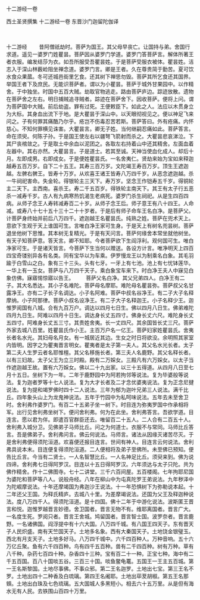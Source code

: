 十二游经一卷


西土圣贤撰集
十二游经一卷
东晋沙门迦留陀伽译


　　

十二游经
　　昔阿僧祇劫时。菩萨为国王。其父母早丧亡。让国持与弟。舍国行求道。遥见一婆罗门姓瞿昙。菩萨因从婆罗门学道。婆罗门答菩萨言。解体所著王者衣服。编发结莎为衣。如吾所服受吾瞿昙姓。于是菩萨受服衣被体。瞿昙姓。洁志入于深山林薮崄阻坐禅念道。婆罗门言。卿是王者。久在尊贵简于勤苦。夏可饮水食众果蓏。冬可还城邑街里乞食。还其树下禅思勿毁。菩萨其所乞食还其国界。举国王者下及庶民。无能识菩萨者。谓以为小瞿昙。菩萨于城外甘果园中。以作精舍。于中独坐。时国中五百大贼。劫取官物逃走。路由菩萨庐边。踪迹放散。遗物在菩萨舍之左右。明日捕贼追寻贼者。踪迹在菩萨舍下。因收菩萨。便将上问。谓为菩萨国中大贼。前后劫盗。罪有过死。王便敕臣下。如此之人。法应以木贯身立为大标。其身血出流下于地。是大瞿昙于深山中。以天眼彻视见之。便以神足飞来问之。子有何罪其痛酷乃尔乎。疮岂不伤毒忍苦若斯。菩萨答曰。外有疮痛。内怀慈心。不知何罪横见诛害。大瞿昙言。卿无子姓。当何继嗣忍痛如此。菩萨答言。命在须臾。何陈子孙。于是国王使左右以疆弩飞箭射而杀之。大瞿昙悲哀涕泣。下其尸丧棺敛之。于是取土中余血以泥团之。各取左右持着山中还其精舍。左面血着左器中。其右亦然。大瞿昙言。子是道士。若其至诚。天神当使血化成人。却后十月。左即成男。右即成女。于是便姓瞿昙氏。一名舍夷仁。贤劫来始为宝如来释迦越寿五百万岁。自下二十五王。其寿三百万岁。文陀竭王寿百万岁。顶生王遮迦越。左髀右髀王。皆寿十万岁。从欢喜王诸王皆寿八万四千岁。从恶念遮迦越。杀一牛祠祀害命。失金轮。得银轮主三天下。寿万岁。坚念王作铠寿五千岁。得铜轮主二天下。主西南。喜杀王。寿二千五百岁。得铁轮主南天下。其王有太子行五恶杀一减寿千岁。古人有九病寒热饥渴生老病死。婆罗门杀生祠祀。从是生四百四病。从师子念王人寿转减寿百二十岁。从师子念王后。师子意王有八十四王。人命减。或寿八十七十五十三十二十十岁者。于是后有师子命车王名白净。是菩萨父。计菩萨身终始并前后八万四千。遮迦越王名瞿昙氏。纯熟之姓。菩萨在兜术天上。意欲下生观于天上谁国可生。言唯白净王家可生身。于是天上有树名兜昙树。菩萨退坐他树下思惟。其本树无复精光。于是有天问言。菩萨何缘舍本常坐就他树坐。有天子知菩萨意。答天言。卿不知耶。今者菩萨欲下生阎浮利。观何国可生。唯白净家可生。于是诸天皆言。今菩萨下生当何以赠送。各设方计言。唯净明天上四百四宝奇镂别异各有名类。同有宝华以为车乘。伊罗慢龙王以为制乘名白象。其毛羽踰于白雪山之白。象有三十三头。头有七牙。一牙上有七池。池上有七忧钵莲华。一华上有一玉女。菩萨与八万四千天子。乘白象宝车来下。时白净王夫人中寐见白象仿佛。寐寤惕惊寤以告王。
　　菩萨父名白净。其父兄弟四人。白净王有二子。其大名悉达。其小子名难陀。菩萨母名摩耶。难陀母名瞿昙弥。菩萨叔父名甘露净王。亦有二子长子名调达。小子名阿难。菩萨中叔名谷净王。有二子大子名释摩纳。小子阿那律。菩萨小叔名设净王。有二子大子名释迦王。小子名释少王。迦惟罗阅国有八城。合有九百万户。调达以四月七日生。佛以四月八日生。佛弟难陀四月九日生。阿难以四月十日生。调达身长丈五四寸。佛身长丈六尺。难陀身长丈五四寸。阿难身长丈五三寸。其贵姓舍夷。长一丈四尺。其余国皆长丈三尺。菩萨外家去城八百里。姓瞿昙氏作小王。主百万户名一亿王。菩萨妇家姓瞿昙氏。舍夷长者名水光。其妇母名月女。有一城居近其边。生女之时日将欲没。余明照其家室内皆明。因字之为瞿夷晋言明女。瞿夷者是太子第一夫人。其父名水光长者。太子第二夫人生罗云者名耶惟檀。其父名移施长者。第三夫人名鹿野。其父名释长者。以有三妇故。太子父王为立三时殿。殿有二万婇女。三殿凡有六万婇女。以太子当作遮迦越王故。置有六万婇女。佛以二十九出家。以三十五得道。从四月八日至七月十五日。坐树下为一年。二年于鹿野园中为阿若拘邻等说法。复为毕婆般等说法。复为迦者罗等十七人说法。复为大才长者及二才念优婆夷说法。复为正念尼揵说法。复为提和竭罗佛时四十二人说法。三年为郁为迦叶兄弟三人说法。满千比丘。四年象头山上为龙鬼神说法。五年于竹园中为私呵味说法。五年去未至舍卫时。舍利弗作婆罗门。有百二十五弟子坐一树下。时目连为弥夷罗国中作承相将军。出行见舍利弗坐树下。便问舍利弗。何为在此坐。舍利弗答言。吾欲学道。目连言。愿以君为伴。即遣百官群臣还去。唯留百二十五人。二人合有二百五十人。舍利弗入城分卫。见佛弟子马师比丘。问之为何道士。衣服不与常同。马师比丘答言。吾是佛弟子。舍利弗问言。佛云何说法。马师言。诸法从因缘灭诸苦尽灭。于是舍利弗便得须陀洹道。欢喜便还报目连言。世间有神人。目连言云何说法。舍利弗具说本末。目连便复得须陀洹道。二人便相将及弟子至佛所。未至佛已预知。便告比丘言。今当有二贤士。一人名智慧比丘。一人名神足比丘。须臾来到。佛为说四谛。舍利弗七日得阿罗汉。目连以十五日得阿罗汉。六年须达与太子只陀。共为佛作精舍。作十二佛图寺。七十二讲堂。三千六百间屋。五百楼阁。七年拘耶尼国为婆陀和菩萨等八人。说般舟经。八年在柳山中为屯真陀罗王弟说法。九年秽泽中为陀崛摩说法。十年还摩竭国为弗迦沙王说法。十一年恐惧树下为弥勒说本起。十二年还父王国。为释氏精庐。去城八十里。为差摩竭说法。还国为父王及释迦种说法。度八万四千人。得须陀洹道。是十四国。佛十二年于中游化说法。波斯匿王晋言和悦。迦惟罗越晋言妙德。舍卫国者。晋言无物不有。维耶离国者。晋言广大。一名度生死。罗阅只者。晋言王舍城。鸠留国者。晋言智士国。波罗奈者。晋言鹿野。一名诸佛国。阎浮提中有十六大国。八万四千城。有八国王四天子。东有晋天子人民炽盛。南有天竺国天子。土地多名象。西有大秦国天子。土地饶金银璧玉。西北有月支天子。土地多好马。八万四千城中。六千四百种人。万种音响。五十六万亿丘聚。鱼有六千四百种。鸟有四千五百种。兽有二千四百种。树有万种。草有八千种。杂药七百四十种。杂香四十三种。宝有百二十一种。正宝七种。海中有二千五百国。百八十国啖五谷。三百三十国。啖鱼鳖龟鼍。五国王一王主五百城。第一王名斯黎国。土地尽事佛。不事众邪。第二王名迦罗。土地出七宝。第三王名不罗。土地出四十二种香及白琉璃。第四王名阇耶。土地出荜茇胡椒。第五王名那頞。土地出白珠及七色琉璃。五大国城人多黑短小。相去六十五万里。从是但有海水无有人民。去铁围山百四十万里。

